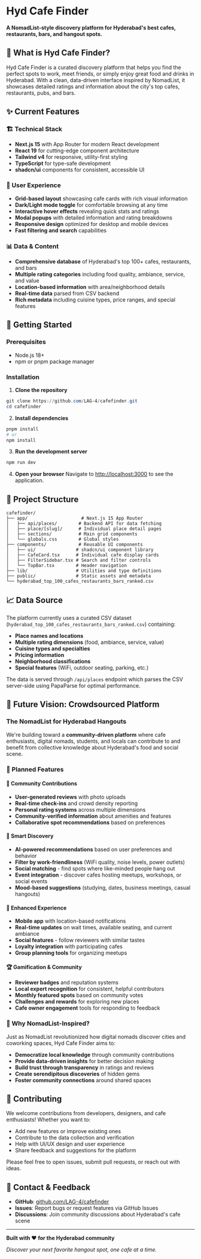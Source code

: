 # Hyd Cafe Finder 

**A NomadList-style discovery platform for Hyderabad's best cafes, restaurants, bars, and hangout spots.**

## 🎯 What is Hyd Cafe Finder?

Hyd Cafe Finder is a curated discovery platform that helps you find the perfect spots to work, meet friends, or simply enjoy great food and drinks in Hyderabad. With a clean, data-driven interface inspired by NomadList, it showcases detailed ratings and information about the city's top cafes, restaurants, pubs, and bars.

## ✨ Current Features

### 🏗️ Technical Stack
- **Next.js 15** with App Router for modern React development
- **React 19** for cutting-edge component architecture
- **Tailwind v4** for responsive, utility-first styling
- **TypeScript** for type-safe development
- **shadcn/ui** components for consistent, accessible UI

### 🎨 User Experience
- **Grid-based layout** showcasing cafe cards with rich visual information
- **Dark/Light mode toggle** for comfortable browsing at any time
- **Interactive hover effects** revealing quick stats and ratings
- **Modal popups** with detailed information and rating breakdowns
- **Responsive design** optimized for desktop and mobile devices
- **Fast filtering and search** capabilities

### 📊 Data & Content
- **Comprehensive database** of Hyderabad's top 100+ cafes, restaurants, and bars
- **Multiple rating categories** including food quality, ambiance, service, and value
- **Location-based information** with area/neighborhood details
- **Real-time data** parsed from CSV backend
- **Rich metadata** including cuisine types, price ranges, and special features

## 🚀 Getting Started

### Prerequisites
- Node.js 18+ 
- npm or pnpm package manager

### Installation

1) **Clone the repository**
```powershell
git clone https://github.com/LAG-4/cafefinder.git
cd cafefinder
```

2) **Install dependencies**
```powershell
pnpm install
# or
npm install
```

3) **Run the development server**
```powershell
npm run dev
```

4) **Open your browser**
Navigate to [http://localhost:3000](http://localhost:3000) to see the application.

## 📁 Project Structure

```
cafefinder/
├── app/                    # Next.js 15 App Router
│   ├── api/places/        # Backend API for data fetching
│   ├── place/[slug]/      # Individual place detail pages
│   ├── sections/          # Main grid components
│   └── globals.css        # Global styles
├── components/            # Reusable UI components
│   ├── ui/               # shadcn/ui component library
│   ├── CafeCard.tsx      # Individual cafe display cards
│   ├── FilterSidebar.tsx # Search and filter controls
│   └── TopBar.tsx        # Header navigation
├── lib/                  # Utilities and type definitions
├── public/               # Static assets and metadata
└── hyderabad_top_100_cafes_restaurants_bars_ranked.csv
```

## 📈 Data Source

The platform currently uses a curated CSV dataset (`hyderabad_top_100_cafes_restaurants_bars_ranked.csv`) containing:
- **Place names and locations**
- **Multiple rating dimensions** (food, ambiance, service, value)
- **Cuisine types and specialties**
- **Pricing information**
- **Neighborhood classifications**
- **Special features** (WiFi, outdoor seating, parking, etc.)

The data is served through `/api/places` endpoint which parses the CSV server-side using PapaParse for optimal performance.

## 🔮 Future Vision: Crowdsourced Platform

### The NomadList for Hyderabad Hangouts

We're building toward a **community-driven platform** where cafe enthusiasts, digital nomads, students, and locals can contribute to and benefit from collective knowledge about Hyderabad's food and social scene.

### 🌟 Planned Features

#### 👥 Community Contributions
- **User-generated reviews** with photo uploads
- **Real-time check-ins** and crowd density reporting
- **Personal rating systems** across multiple dimensions
- **Community-verified information** about amenities and features
- **Collaborative spot recommendations** based on preferences

#### 🎯 Smart Discovery
- **AI-powered recommendations** based on user preferences and behavior
- **Filter by work-friendliness** (WiFi quality, noise levels, power outlets)
- **Social matching** - find spots where like-minded people hang out
- **Event integration** - discover cafes hosting meetups, workshops, or social events
- **Mood-based suggestions** (studying, dates, business meetings, casual hangouts)

#### 📱 Enhanced Experience
- **Mobile app** with location-based notifications
- **Real-time updates** on wait times, available seating, and current ambiance
- **Social features** - follow reviewers with similar tastes
- **Loyalty integration** with participating cafes
- **Group planning tools** for organizing meetups

#### 🏆 Gamification & Community
- **Reviewer badges** and reputation systems
- **Local expert recognition** for consistent, helpful contributors
- **Monthly featured spots** based on community votes
- **Challenges and rewards** for exploring new places
- **Cafe owner engagement** tools for responding to feedback

### 🎨 Why NomadList-Inspired?

Just as NomadList revolutionized how digital nomads discover cities and coworking spaces, Hyd Cafe Finder aims to:
- **Democratize local knowledge** through community contributions
- **Provide data-driven insights** for better decision making
- **Build trust through transparency** in ratings and reviews
- **Create serendipitous discoveries** of hidden gems
- **Foster community connections** around shared spaces

## 🤝 Contributing

We welcome contributions from developers, designers, and cafe enthusiasts! Whether you want to:
- Add new features or improve existing ones
- Contribute to the data collection and verification
- Help with UI/UX design and user experience
- Share feedback and suggestions for the platform

Please feel free to open issues, submit pull requests, or reach out with ideas.

## 📧 Contact & Feedback

- **GitHub**: [github.com/LAG-4/cafefinder](https://github.com/LAG-4/cafefinder)
- **Issues**: Report bugs or request features via GitHub Issues
- **Discussions**: Join community discussions about Hyderabad's cafe scene

---

**Built with ❤️ for the Hyderabad community**

*Discover your next favorite hangout spot, one cafe at a time.*

